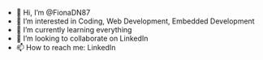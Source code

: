 - 👋 Hi, I’m @FionaDN87
- 👀 I’m interested in Coding, Web Development, Embedded Development
- 🌱 I’m currently learning everything
- 💞️ I’m looking to collaborate on LinkedIn
- 📫 How to reach me: LinkedIn

<!---
FionaDN87/FionaDN87 is a ✨ special ✨ repository because its `README.md` (this file) appears on your GitHub profile.
You can click the Preview link to take a look at your changes.
--->

